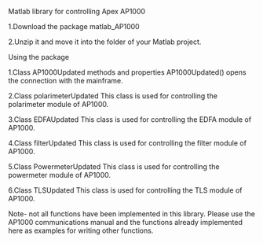 Matlab library for controlling Apex AP1000

1.Download the package matlab_AP1000

2.Unzip it and move it into the folder of your Matlab project.



Using the package

  1.Class AP1000Updated methods and properties
        AP1000Updated() opens the connection with the mainframe.
        
  2.Class polarimeterUpdated 
        This class is used for controlling the polarimeter module of AP1000.
        
  3.Class EDFAUpdated 
        This class is used for controlling the EDFA module of AP1000.     
        
  4.Class filterUpdated
        This class is used for controlling the filter module of AP1000.
        
        
5.Class PowermeterUpdated
        This class is used for controlling the powermeter module of AP1000. 
        
6.Class TLSUpdated
        This class is used for controlling the TLS module of AP1000.      
        
        
Note- not all functions have been implemented in this library. Please use the AP1000 communications manual and the functions already implemented here as examples for writing other functions.        
